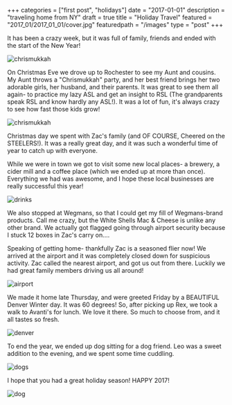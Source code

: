 +++
categories = ["first post", "holidays"]
date = "2017-01-01"
description = "traveling home from NY"
draft = true
title = "Holiday Travel"
featured = "2017_01/2017_01_01/cover.jpg"
featuredpath = "/images"
type = "post"
+++

It has been a crazy week, but it was full of family, friends and ended with the start of the New Year!

![chrismukkah](/images/2017_01/2017_01_01/chrismukka.jpg)

On Christmas Eve we drove up to Rochester to see my Aunt and cousins. My Aunt throws a "Chrismukkah" party, and her best friend brings her two adorable girls, her husband, and their parents. It was great to see them all again- to practice my lazy ASL and get an insight to RSL (The grandparents speak RSL and know hardly any ASL!). It was a lot of fun, it's always crazy to see how fast those kids grow!

![chrismukkah](/images/2017_01/2017_01_01/snap.jpg)

Christmas day we spent with Zac's family (and OF COURSE, Cheered on the STEELERS!). It was a really great day, and it was such a wonderful time of year to catch up with everyone.

While we were in town we got to visit some new local places- a brewery, a cider mill and a coffee place (which we ended up at more than once). Everything we had was awesome, and I hope these local businesses are really successful this year!

![drinks](/images/2017_01/2017_01_01/drinks.jpg)

We also stopped at Wegmans, so that I could get my fill of Wegmans-brand products. Call me crazy, but the White Shells Mac & Cheese is unlike any other brand. We actually got flagged going through airport security because I stuck 12 boxes in Zac's carry on....

Speaking of getting home- thankfully Zac is a seasoned flier now! We arrived at the airport and it was completely closed down for suspicious activity. Zac called the nearest airport, and got us out from there. Luckily we had great family members driving us all around!

![airport](/images/2017_01/2017_01_01/airport.jpg)

We made it home late Thursday, and were greeted Friday by a BEAUTIFUL Denver Winter day. It was 60 degrees! So, after picking up Rex, we took a walk to Avanti's for lunch. We love it there. So much to choose from, and it all tastes so fresh.

![denver](/images/2017_01/2017_01_01/denver.jpg)

To end the year, we ended up dog sitting for a dog friend. Leo was a sweet addition to the evening, and we spent some time cuddling.

![dogs](/images/2017_01/2017_01_01/nye.jpg)

I hope that you had a great holiday season! HAPPY 2017!

![dog](/images/2017_01/2017_01_01/rexey.jpg)
